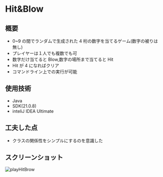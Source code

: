 # Hit&Blow

## 概要

- 0~9 の間でランダムで生成された 4 桁の数字を当てるゲーム(数字の被りは無し)
- プレイヤーは１人でも複数でも可
- 数字だけ当てると Blow,数字の場所まで当てると Hit
- Hit が 4 になればクリア
- コマンドライン上での実行が可能

## 使用技術

- Java
- SDK(21.0.8)
- inteliJ IDEA Ultimate

## 工夫した点

- クラスの関係性をシンプルにするのを意識した

## スクリーンショット

![playHitBrow](https://github.com/user-attachments/assets/0d2b227a-017c-4f30-b775-61b656bdec0d)
